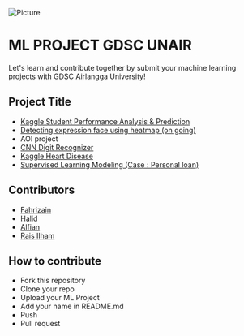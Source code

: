 ![Picture](https://github.com/dscunair/Hacktoberfest/blob/main/DSC%20Universitas%20Airlangga%20Logo%20x1.png)

# ML PROJECT GDSC UNAIR

Let's learn and contribute together by submit your machine learning projects with GDSC Airlangga University!

## Project Title

- <a href="./kaggle-student-performance">Kaggle Student Performance Analysis & Prediction</a>
- <a href="HeatMap/">Detecting expression face using heatmap (on going) </a>
- AOI project
- <a href="./cnn-digit-recognizer">CNN Digit Recognizer</a>
- <a href="./heart-disease">Kaggle Heart Disease</a>
- <a href="./Personal-Loan-(Supervised-Learning)">Supervised Learning Modeling (Case : Personal loan) </a>

## Contributors

- [Fahrizain](https://github.com/fhrzn)
- [Halid](https://github.com/hmk1337)
- [Alfian](https://github.com/alfianp613)
- [Rais Ilham](https://github.com/raisilhamn)

## How to contribute

- Fork this repository
- Clone your repo
- Upload your ML Project
- Add your name in README.md
- Push
- Pull request
